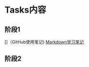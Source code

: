 # Tasks内容
## 阶段1
[]（GitHub使用笔记)
[Markdown学习笔记](https://github.com/StrayPumpkin/Task/blob/main/Markdown%E4%BD%BF%E7%94%A8%E7%AC%94%E8%AE%B0.md)
## 阶段2
[](Foak与Pullrequest)
[](Git操作)
